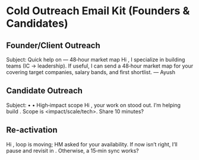 # Cold Outreach Email Kit (Founders & Candidates)
## Founder/Client Outreach
Subject: Quick help on <ROLE> — 48‑hour market map
Hi <FirstName>, I specialize in building <function> teams (IC → leadership). If useful, I can send a 48‑hour market map for your <Role> covering target companies, salary bands, and first shortlist. — Ayush
## Candidate Outreach
Subject: <Company> • <Role> • High‑impact scope
Hi <FirstName>, your work on <signal> stood out. I’m helping <Company> build <team>. Scope is <impact/scale/tech>. Share 10 minutes?
## Re-activation
Hi <FirstName>, loop is moving; HM asked for your availability. If now isn’t right, I’ll pause and revisit in <X weeks>. Otherwise, a 15‑min sync works?
